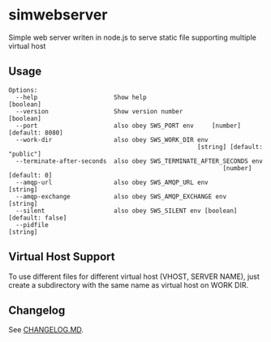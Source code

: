 # simwebserver
Simple web server writen in node.js to serve static file supporting multiple virtual host

## Usage
```
Options:
  --help                     Show help                                 [boolean]
  --version                  Show version number                       [boolean]
  --port                     also obey SWS_PORT env     [number] [default: 8080]
  --work-dir                 also obey SWS_WORK_DIR env
                                                    [string] [default: "public"]
  --terminate-after-seconds  also obey SWS_TERMINATE_AFTER_SECONDS env
                                                           [number] [default: 0]
  --amqp-url                 also obey SWS_AMQP_URL env                 [string]
  --amqp-exchange            also obey SWS_AMQP_EXCHANGE env            [string]
  --silent                   also obey SWS_SILENT env [boolean] [default: false]
  --pidfile                                                             [string]
```

## Virtual Host Support
To use different files for different virtual host (VHOST, SERVER NAME),
just create a subdirectory with the same name as virtual host on WORK DIR.

## Changelog
See [CHANGELOG.MD](./CHANGELOG.md).

